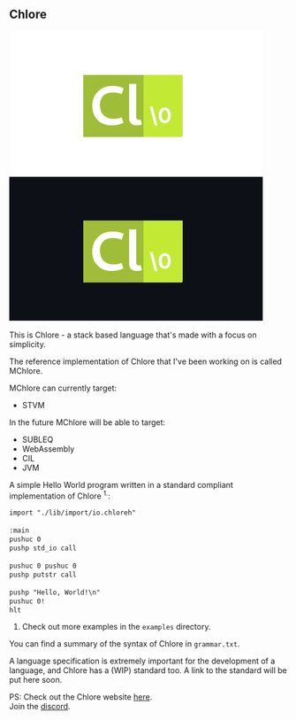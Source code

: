 Chlore
----

![Chlore logo](./chlore-logo-github-light.png#gh-light-mode-only)
![Chlore logo](./chlore-logo-github-dark.png#gh-dark-mode-only)

This is Chlore - a stack based language that's made with a focus on simplicity.

The reference implementation of Chlore that I've been working on is called MChlore.

MChlore can currently target:
- STVM

In the future MChlore will be able to target:
- SUBLEQ
- WebAssembly
- CIL
- JVM

A simple Hello World program written in a standard compliant implementation of Chlore <sup>1.</sup>:

````
import "./lib/import/io.chloreh"

:main
pushuc 0
pushp std_io call

pushuc 0 pushuc 0
pushp putstr call

pushp "Hello, World!\n"
pushuc 0!
hlt
````

1. Check out more examples in the `examples` directory.

You can find a summary of the syntax of Chlore in `grammar.txt`.

A language specification is extremely important for the development of a language, and Chlore has a (WIP) standard too. A link to the standard will be put here soon.

PS: Check out the Chlore website [here](https://trap-representation.github.io/Chlore/).  
Join the [discord](https://discord.gg/5FCpR5eZyp).
